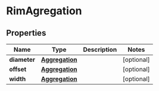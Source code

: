
# RimAgregation

## Properties
Name | Type | Description | Notes
------------ | ------------- | ------------- | -------------
**diameter** | [**Aggregation**](Aggregation.md) |  |  [optional]
**offset** | [**Aggregation**](Aggregation.md) |  |  [optional]
**width** | [**Aggregation**](Aggregation.md) |  |  [optional]




